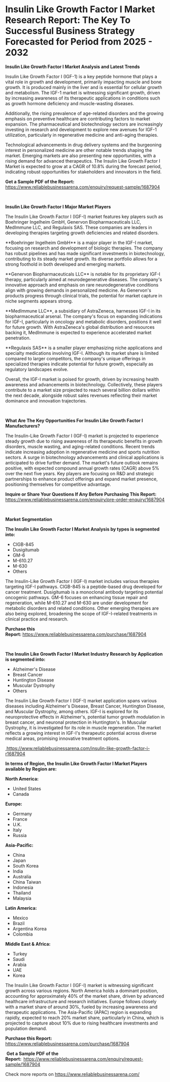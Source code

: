 <p><h1>Insulin Like Growth Factor I Market Research Report: The Key To Successful Business Strategy Forecasted for Period from 2025 - 2032</h1></p><p><strong>Insulin Like Growth Factor I Market Analysis and Latest Trends</strong></p>
<p><p>Insulin Like Growth Factor I (IGF-1) is a key peptide hormone that plays a vital role in growth and development, primarily impacting muscle and bone growth. It is produced mainly in the liver and is essential for cellular growth and metabolism. The IGF-1 market is witnessing significant growth, driven by increasing awareness of its therapeutic applications in conditions such as growth hormone deficiency and muscle-wasting diseases. </p><p>Additionally, the rising prevalence of age-related disorders and the growing emphasis on preventive healthcare are contributing factors to market expansion. The pharmaceutical and biotechnology sectors are increasingly investing in research and development to explore new avenues for IGF-1 utilization, particularly in regenerative medicine and anti-aging therapies. </p><p>Technological advancements in drug delivery systems and the burgeoning interest in personalized medicine are other notable trends shaping the market. Emerging markets are also presenting new opportunities, with a rising demand for advanced therapeutics. The Insulin Like Growth Factor I Market is expected to grow at a CAGR of 10.8% during the forecast period, indicating robust opportunities for stakeholders and innovators in the field.</p></p>
<p><strong>Get a Sample PDF of the Report:&nbsp;</strong> <a href="https://www.reliablebusinessarena.com/enquiry/request-sample/1687904?utm_campaign=3055&utm_medium=2&utm_source=Github&utm_content=ia&utm_term=08032025&utm_id=insulin-like-growth-factor-i">https://www.reliablebusinessarena.com/enquiry/request-sample/1687904</a></p>
<p>&nbsp;</p>
<p><strong>Insulin Like Growth Factor I Major Market Players</strong></p>
<p><p>The Insulin Like Growth Factor I (IGF-I) market features key players such as Boehringer Ingelheim GmbH, Genervon Biopharmaceuticals LLC, MedImmune LLC, and Regulaxis SAS. These companies are leaders in developing therapies targeting growth deficiencies and related disorders.</p><p>**Boehringer Ingelheim GmbH** is a major player in the IGF-I market, focusing on research and development of biologic therapies. The company has robust pipelines and has made significant investments in biotechnology, contributing to its steady market growth. Its diverse portfolio allows for a strong foothold in both developed and emerging markets.</p><p>**Genervon Biopharmaceuticals LLC** is notable for its proprietary IGF-I therapy, particularly aimed at neurodegenerative diseases. The company's innovative approach and emphasis on rare neurodegenerative conditions align with growing demands in personalized medicine. As Genervon's products progress through clinical trials, the potential for market capture in niche segments appears strong.</p><p>**MedImmune LLC**, a subsidiary of AstraZeneca, harnesses IGF-I in its biopharmaceutical arsenal. The company's focus on expanding indications for IGF-I, particularly in oncology and metabolic disorders, positions it well for future growth. With AstraZeneca's global distribution and resources backing it, MedImmune is expected to experience accelerated market penetration.</p><p>**Regulaxis SAS** is a smaller player emphasizing niche applications and specialty medications involving IGF-I. Although its market share is limited compared to larger competitors, the company's unique offerings in specialized therapies indicate potential for future growth, especially as regulatory landscapes evolve.</p><p>Overall, the IGF-I market is poised for growth, driven by increasing health awareness and advancements in biotechnology. Collectively, these players contribute to a market size projected to reach several billion dollars within the next decade, alongside robust sales revenues reflecting their market dominance and innovation trajectories.</p></p>
<p>&nbsp;</p>
<p><strong>What Are The Key Opportunities For Insulin Like Growth Factor I Manufacturers?</strong></p>
<p><p>The Insulin-Like Growth Factor I (IGF-I) market is projected to experience steady growth due to rising awareness of its therapeutic benefits in growth disorders, muscle wasting, and aging-related conditions. Recent trends indicate increasing adoption in regenerative medicine and sports nutrition sectors. A surge in biotechnology advancements and clinical applications is anticipated to drive further demand. The market's future outlook remains positive, with expected compound annual growth rates (CAGR) above 5% over the next five years. Key players are focusing on R&D and strategic partnerships to enhance product offerings and expand market presence, positioning themselves for competitive advantage.</p></p>
<p><strong>Inquire or Share Your Questions If Any Before Purchasing This Report:</strong> <a href="https://www.reliablebusinessarena.com/enquiry/pre-order-enquiry/1687904?utm_campaign=3055&utm_medium=2&utm_source=Github&utm_content=ia&utm_term=08032025&utm_id=insulin-like-growth-factor-i">https://www.reliablebusinessarena.com/enquiry/pre-order-enquiry/1687904</a></p>
<p>&nbsp;</p>
<p><strong>Market Segmentation</strong></p>
<p><strong>The Insulin Like Growth Factor I Market Analysis by types is segmented into:</strong></p>
<p><ul><li>CIGB-845</li><li>Dusigitumab</li><li>GM-6</li><li>M-610.27</li><li>M-630</li><li>Others</li></ul></p>
<p><p>The Insulin-Like Growth Factor I (IGF-I) market includes various therapies targeting IGF-I pathways. CIGB-845 is a peptide-based drug developed for cancer treatment. Dusigitumab is a monoclonal antibody targeting potential oncogenic pathways. GM-6 focuses on enhancing tissue repair and regeneration, while M-610.27 and M-630 are under development for metabolic disorders and related conditions. Other emerging therapies are also being explored, broadening the scope of IGF-I-related treatments in clinical practice and research.</p></p>
<p><strong>Purchase this Report:&nbsp;</strong><a href="https://www.reliablebusinessarena.com/purchase/1687904?utm_campaign=3055&utm_medium=2&utm_source=Github&utm_content=ia&utm_term=08032025&utm_id=insulin-like-growth-factor-i">https://www.reliablebusinessarena.com/purchase/1687904</a></p>
<p>&nbsp;</p>
<p><strong>The Insulin Like Growth Factor I Market Industry Research by Application is segmented into:</strong></p>
<p><ul><li>Alzheimer's Disease</li><li>Breast Cancer</li><li>Huntington Disease</li><li>Muscular Dystrophy</li><li>Others</li></ul></p>
<p><p>The Insulin Like Growth Factor I (IGF-I) market application spans various diseases including Alzheimer's Disease, Breast Cancer, Huntington Disease, and Muscular Dystrophy, among others. IGF-I is explored for its neuroprotective effects in Alzheimer's, potential tumor growth modulation in breast cancer, and neuronal protection in Huntington's. In Muscular Dystrophy, it is investigated for its role in muscle regeneration. The market reflects a growing interest in IGF-I's therapeutic potential across diverse medical areas, promising innovative treatment options.</p></p>
<p><a href="https://www.reliablebusinessarena.com/insulin-like-growth-factor-i-r1687904?utm_campaign=3055&utm_medium=2&utm_source=Github&utm_content=ia&utm_term=08032025&utm_id=insulin-like-growth-factor-i">&nbsp;https://www.reliablebusinessarena.com/insulin-like-growth-factor-i-r1687904</a></p>
<p><strong>In terms of Region, the Insulin Like Growth Factor I Market Players available by Region are:</strong></p>
<p>
    <p> <strong> North America: </strong>
        <ul>
            <li>United States</li>
            <li>Canada</li>
        </ul>
        </p> 
    <p> <strong> Europe: </strong>
        <ul>
            <li>Germany</li>
            <li>France</li>
            <li>U.K.</li>
            <li>Italy</li>
            <li>Russia</li>
        </ul>
        </p> 
    <p> <strong> Asia-Pacific: </strong>
        <ul>
            <li>China</li>
            <li>Japan</li>
            <li>South Korea</li>
            <li>India</li>
            <li>Australia</li>
            <li>China Taiwan</li>
            <li>Indonesia</li>
            <li>Thailand</li>
            <li>Malaysia</li>
        </ul>
        </p> 
    <p> <strong> Latin America: </strong>
        <ul>
            <li>Mexico</li>
            <li>Brazil</li>
            <li>Argentina Korea</li>
            <li>Colombia</li>
        </ul>
        </p> 
    <p> <strong> Middle East & Africa: </strong>
        <ul>
            <li>Turkey</li>
            <li>Saudi</li>
            <li>Arabia</li>
            <li>UAE</li>
            <li>Korea</li>
        </ul>
    </p>
    </p>
<p><p>The Insulin Like Growth Factor I (IGF-I) market is witnessing significant growth across various regions. North America holds a dominant position, accounting for approximately 40% of the market share, driven by advanced healthcare infrastructure and research initiatives. Europe follows closely with a market share of around 30%, fueled by increasing awareness and therapeutic applications. The Asia-Pacific (APAC) region is expanding rapidly, expected to reach 20% market share, particularly in China, which is projected to capture about 10% due to rising healthcare investments and population demand.</p></p>
<p><strong>Purchase this Report: </strong><a href="https://www.reliablebusinessarena.com/purchase/1687904?utm_campaign=3055&utm_medium=2&utm_source=Github&utm_content=ia&utm_term=08032025&utm_id=insulin-like-growth-factor-i">https://www.reliablebusinessarena.com/purchase/1687904</a></p>
<p>&nbsp;<strong>Get a Sample PDF of the Report:&nbsp;&nbsp;</strong><a href="https://www.reliablebusinessarena.com/enquiry/request-sample/1687904?utm_campaign=3055&utm_medium=2&utm_source=Github&utm_content=ia&utm_term=08032025&utm_id=insulin-like-growth-factor-i">https://www.reliablebusinessarena.com/enquiry/request-sample/1687904</a></p>
<p><strong></strong></p>
<p>Check more reports on <a href="https://www.reliablebusinessarena.com/?utm_campaign=3055&utm_medium=2&utm_source=Github&utm_content=ia&utm_term=08032025&utm_id=insulin-like-growth-factor-i">https://www.reliablebusinessarena.com/</a></p>